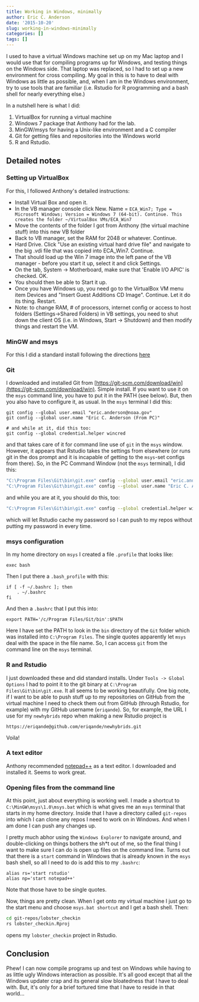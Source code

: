 ```yaml
---
title: Working in Windows, minimally
author: Eric C. Anderson
date: '2015-10-20'
slug: working-in-windows-minimally
categories: []
tags: []
---
```



I used to have a virtual Windows machine set up on my Mac laptop and I would use that
for compiling programs up for Windows, and testing things on the Windows side.  That laptop
was replaced, so I had to set up a new environment for cross compiling.  My goal in this
is to have to deal with Windows as little as possible, and, when I am in the Windows
environment, try to use tools that are familiar (i.e. Rstudio for R programming and 
a bash shell for nearly everything else.)  

In a nutshell here is what I did:

1. VirtualBox for running a virtual machine
2. Windows 7 package that Anthony had for the lab.
3. MinGW/msys for having a Unix-like environment and a C compiler
4. Git for getting files and repositories into the Windows world
5. R and Rstudio.

## Detailed notes

### Setting up VirtualBox

For this, I followed Anthony's detailed instructions:

- Install Virtual Box and open it.
- In the VB manager console click New. Name = `ECA_Win7; Type = Microsoft Windows; Version = Windows 7 (64-bit). Continue. This creates the folder ~/VirtualBox VMs/ECA_Win7`
- Move the contents of the folder I got from Anthony (the virtual machine stuff) into this new VB folder
- Back to VB manager, set the RAM for 2048 or whatever. Continue.
- Hard Drive. Click "Use an existing virtual hard drive file" and navigate to the big .vdi file that was copied into ECA_Win7. Continue.
- That should load up the Win 7 image into the left pane of the VB manager - before you start it up, select it and click Settings.
- On the tab, System -> Motherboard, make sure that 'Enable I/O APIC' is checked. OK.
- You should then be able to Start it up.
- Once you have Windows up, you need go to the VirtualBox VM menu item Devices and "Insert Guest Additions CD Image". Continue. Let it do its thing. Restart.
- Note: to change RAM, # of processors, internet config or access to host folders (Settings->Shared Folders) in VB settings, you need to shut down the client OS (i.e. in Windows, Start -> Shutdown) and then modify things and restart the VM.




### MinGW and msys

For this I did a standard install following the directions [here](http://www.mingw.org)


### Git

I downloaded and installed Git from [https://git-scm.com/download/win](https://git-scm.com/download/win). 
Simple install.  If you want to use it on the `msys` command line, you have to put it in the PATH 
(see below).  But, then you also have to configure it, as usual.  In the `msys` terminal I did this:

```
git config --global user.email "eric.anderson@noaa.gov"
git config --global user.name "Eric C. Anderson (From PC)"

# and while at it, did this too:
git config --global credential.helper wincred
```
and that takes care of it for command line use of `git` in the `msys` window.  However, 
it appears that Rstudio takes the settings from elsewhere (or runs git in the dos prompt and
it is incapable of getting to the `msys`-set configs from there).  So, in the 
PC Command Window (not the `msys` terminal), I did this:

```sh
"C:\Program Files\Git\bin\git.exe" config --global user.email "eric.anderson@noaa.gov"
"C:\Program Files\Git\bin\git.exe" config --global user.name "Eric C. Anderson (From PC)"
```
and while you are at it, you should do this, too:

```sh
"C:\Program Files\Git\bin\git.exe" config --global credential.helper wincred
```
which will let Rstudio cache my password so I can push to my repos without putting my password in
every time.

### msys configuration

In my home directory on `msys` I created a file `.profile` that looks like:

```
exec bash

```
Then I put there a `.bash_profile` with this:

```
if [ -f ~/.bashrc ]; then
    . ~/.bashrc
fi
```
And then a `.bashrc` that I put this into:

```
export PATH='/c/Program Files/Git/bin':$PATH
```
Here I have set the PATH to look in the `bin` directory of the `Git` folder which was
installed into `C:\Program Files`.  The single quotes apparently let `msys` deal with the 
space in the file name. So, I can access `git` from the command line on the `msys` terminal.

### R and Rstudio

I just downloaded these and did standard installs.  Under `Tools -> Global Options` I had
to point it to the git binary at `C:\Program Files\Git\bin\git.exe`.  It all seems to
be working beautifully.  One big note, if I want to be able to push stuff up to my repositories
on GitHub from the virtual machine I need to check them out from GitHub (through Rstudio,
for example) with my GitHub username (`eriqande`). So, for example, the URL I use for my
`newhybrids` repo when making a new Rstudio project is

```
https://eriqande@github.com/eriqande/newhybrids.git
```
Voila!

### A text editor
Anthony recommended [notepad++](https://notepad-plus-plus.org) as a text editor.  I downloaded and
installed it.  Seems to work great.

### Opening files from the command line

At this point, just about everything is working well.  I made a shortcut to `C:\MinGW\msys\1.0\msys.bat` 
which is what gives me an `msys` terminal that starts in my home directory.  Inside that I have a
directory called `git-repos` into which I can clone any repos I need to work on in Windows.  And when
I am done I can push any changes up.

I pretty much abhor using the `Windows Explorer` to navigate around, and double-clicking on things
bothers the sh*t out of me, so the final thing I want to make
sure I can do is open up files on the command
line.  Turns out that there is a `start` command in Windows that is already known in the `msys` bash 
shell, so all I need to do is add this to my `.bashrc`:

```
alias rs='start rstudio'
alias np='start notepad++'
```
Note that those have to be single quotes.

Now, things are pretty clean.  When I get onto my virtual machine I just go to the start menu and choose `msys.bat shortcut` and I get a bash shell.  Then:

```sh
cd git-repos/lobster_checkin
rs lobster_checkin.Rproj
```
opens my `lobster_checkin` project in Rstudio.  

## Conclusion

Phew! I can now compile programs up and test on Windows while having to as little ugly Windows
interaction as possible.  It's all good except that all the Windows updater crap and its general slow
bloatedness that I have to deal with.  But, it's only for a brief tortured time that I have to 
reside in that world...